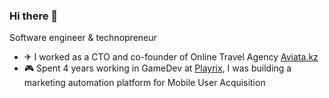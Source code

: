 ### Hi there 👋

Software engineer & technopreneur

- ✈ I worked as a CTO and co-founder of Online Travel Agency [Aviata.kz](https://aviata.kz/)
- 🎮 Spent 4 years working in GameDev at [Playrix](https://playrix.com/), I was building a marketing automation platform for Mobile User Acquisition
